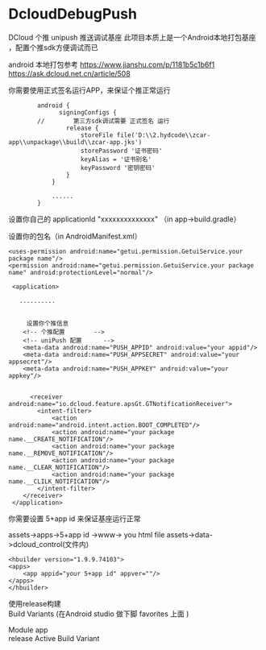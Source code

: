 # DcloudDebugPush
DCloud 个推 unipush 推送调试基座  此项目本质上是一个Android本地打包基座 ，配置个推sdk方便调试而已

  android 本地打包参考
  https://www.jianshu.com/p/1181b5c1b6f1
  https://ask.dcloud.net.cn/article/508

你需要使用正式签名运行APP，来保证个推正常运行



            android {
                  signingConfigs {
            //        第三方sdk调试需要 正式签名 运行
                    release {
                        storeFile file('D:\\2.hydcode\\zcar-app\\unpackage\\build\\zcar-app.jks')
                        storePassword '证书密码'
                        keyAlias = '证书别名'
                        keyPassword '密钥密码'
                    }
                }

                ......
            }

设置你自己的 applicationId "xxxxxxxxxxxxxx"  （in  app->build.gradle）

设置你的包名（in AndroidManifest.xml） 

  <manifest xmlns:android="http://schemas.android.com/apk/res/android"
     package="your package name"    > 
    
    <uses-permission android:name="getui.permission.GetuiService.your package name"/>
    <permission android:name="getui.permission.GetuiService.your package name" android:protectionLevel="normal"/>
    
     <application>
    
       ..........
       
       
         设置你个推信息   
        <!-- 个推配置        -->
        <!-- uniPush 配置      -->
        <meta-data android:name="PUSH_APPID" android:value="your appid"/>
        <meta-data android:name="PUSH_APPSECRET" android:value="your appsecret"/>
        <meta-data android:name="PUSH_APPKEY" android:value="your appkey"/>
       
     
          <receiver android:name="io.dcloud.feature.apsGt.GTNotificationReceiver">
            <intent-filter>
                <action android:name="android.intent.action.BOOT_COMPLETED"/>
                <action android:name="your package name.__CREATE_NOTIFICATION"/>
                <action android:name="your package name.__REMOVE_NOTIFICATION"/>
                <action android:name="your package name.__CLEAR_NOTIFICATION"/>
                <action android:name="your package name.__CLILK_NOTIFICATION"/>
            </intent-filter>
        </receiver>
     </application>
     
    
   </manifest>
   
   你需要设置 5+app id 来保证基座运行正常
   
   assets->apps->5+app id ->www-> you html file
   assets->data->dcloud_control(文件内) 
    
    <hbuilder version="1.9.9.74103">
    <apps>
        <app appid="your 5+app id" appver=""/>
    </apps>
    </hbuilder>
    
    

   使用release构建  
   Build Variants (在Android studio 做下脚  favorites 上面 )
   
   Module    app     
   release   Active Build Variant 
   
   
  

      
    

